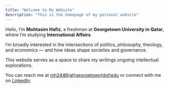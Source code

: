 ```yaml
---
title: "Welcome to My Website"
description: "This is the homepage of my personal website"
---
```




Hello, I’m **Mohtasim Hafiz**, a freshman at **Georgetown University in Qatar**, where I’m studying **International Affairs**.

I’m broadly interested in the intersections of politics, philosophy, theology, and economics — and how ideas shape societies and governance.

This website serves as a space to share my writings ongoing intellectual explorations.

You can reach me at [mh2446(at)georgetown(dot)edu](mailto:mh2446@georgetown.edu) or connect with me on [LinkedIn](https://www.linkedin.com/in/mohtasim-hafiz-775ba32a4/).
